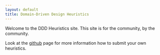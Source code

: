 ```yaml
---
layout: default
title: Domain-Driven Design Heuristics
---
```



Welcome to the DDD Heuristics site. This site is for the community, by the community.

Look at the [github](https://github.com/Baasie/ddd-heuristics) page for more information how to submit your own heuristics.
